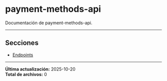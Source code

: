 # payment-methods-api

Documentación de payment-methods-api.

---

## Secciones

- [Endpoints](./Endpoints/00_README.md)

---

**Última actualización:** 2025-10-20  
**Total de archivos:** 0
